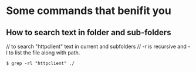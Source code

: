 # Some commands that benifit you

## How to search text in folder and sub-folders

// to search "httpclient" text in current and subfolders
// -r is recursive and -l to list the file along with path.
```
$ grep -rl "httpclient" ./
```
